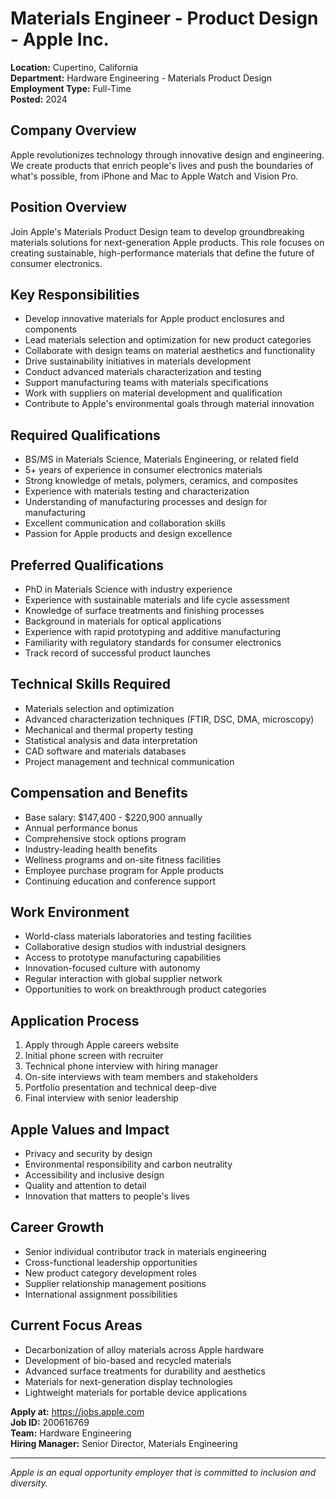 # Materials Engineer - Product Design - Apple Inc.

**Location:** Cupertino, California  
**Department:** Hardware Engineering - Materials Product Design  
**Employment Type:** Full-Time  
**Posted:** 2024  

## Company Overview

Apple revolutionizes technology through innovative design and engineering. We create products that enrich people's lives and push the boundaries of what's possible, from iPhone and Mac to Apple Watch and Vision Pro.

## Position Overview

Join Apple's Materials Product Design team to develop groundbreaking materials solutions for next-generation Apple products. This role focuses on creating sustainable, high-performance materials that define the future of consumer electronics.

## Key Responsibilities

- Develop innovative materials for Apple product enclosures and components
- Lead materials selection and optimization for new product categories
- Collaborate with design teams on material aesthetics and functionality
- Drive sustainability initiatives in materials development
- Conduct advanced materials characterization and testing
- Support manufacturing teams with materials specifications
- Work with suppliers on material development and qualification
- Contribute to Apple's environmental goals through material innovation

## Required Qualifications

- BS/MS in Materials Science, Materials Engineering, or related field
- 5+ years of experience in consumer electronics materials
- Strong knowledge of metals, polymers, ceramics, and composites
- Experience with materials testing and characterization
- Understanding of manufacturing processes and design for manufacturing
- Excellent communication and collaboration skills
- Passion for Apple products and design excellence

## Preferred Qualifications

- PhD in Materials Science with industry experience
- Experience with sustainable materials and life cycle assessment
- Knowledge of surface treatments and finishing processes
- Background in materials for optical applications
- Experience with rapid prototyping and additive manufacturing
- Familiarity with regulatory standards for consumer electronics
- Track record of successful product launches

## Technical Skills Required

- Materials selection and optimization
- Advanced characterization techniques (FTIR, DSC, DMA, microscopy)
- Mechanical and thermal property testing
- Statistical analysis and data interpretation
- CAD software and materials databases
- Project management and technical communication

## Compensation and Benefits

- Base salary: $147,400 - $220,900 annually
- Annual performance bonus
- Comprehensive stock options program
- Industry-leading health benefits
- Wellness programs and on-site fitness facilities
- Employee purchase program for Apple products
- Continuing education and conference support

## Work Environment

- World-class materials laboratories and testing facilities
- Collaborative design studios with industrial designers
- Access to prototype manufacturing capabilities
- Innovation-focused culture with autonomy
- Regular interaction with global supplier network
- Opportunities to work on breakthrough product categories

## Application Process

1. Apply through Apple careers website
2. Initial phone screen with recruiter
3. Technical phone interview with hiring manager
4. On-site interviews with team members and stakeholders
5. Portfolio presentation and technical deep-dive
6. Final interview with senior leadership

## Apple Values and Impact

- Privacy and security by design
- Environmental responsibility and carbon neutrality
- Accessibility and inclusive design
- Quality and attention to detail
- Innovation that matters to people's lives

## Career Growth

- Senior individual contributor track in materials engineering
- Cross-functional leadership opportunities
- New product category development roles
- Supplier relationship management positions
- International assignment possibilities

## Current Focus Areas

- Decarbonization of alloy materials across Apple hardware
- Development of bio-based and recycled materials
- Advanced surface treatments for durability and aesthetics
- Materials for next-generation display technologies
- Lightweight materials for portable device applications

**Apply at:** https://jobs.apple.com  
**Job ID:** 200616769  
**Team:** Hardware Engineering  
**Hiring Manager:** Senior Director, Materials Engineering

---

*Apple is an equal opportunity employer that is committed to inclusion and diversity.*